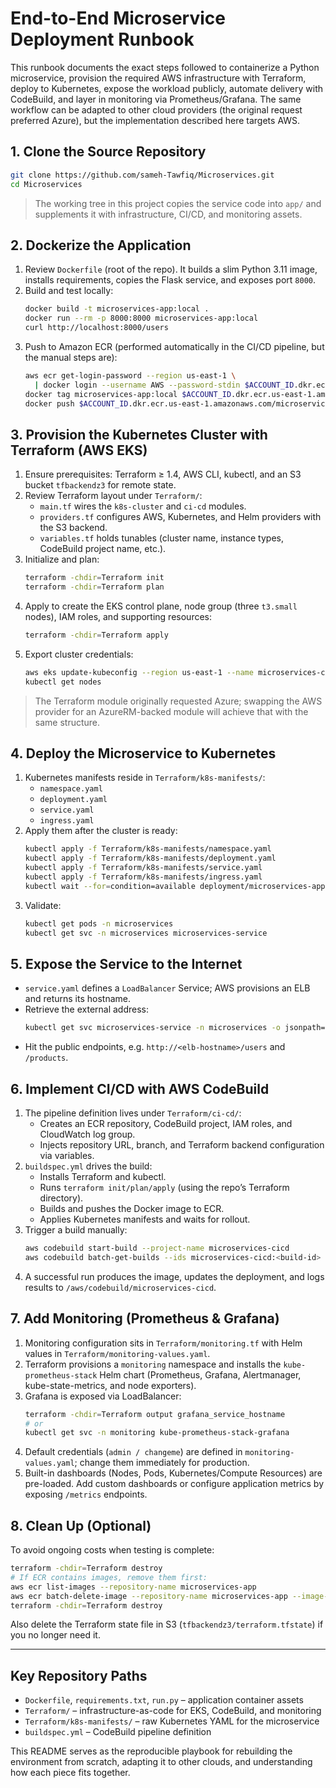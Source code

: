 # End-to-End Microservice Deployment Runbook

This runbook documents the exact steps followed to containerize a Python microservice, provision the required AWS infrastructure with Terraform, deploy to Kubernetes, expose the workload publicly, automate delivery with CodeBuild, and layer in monitoring via Prometheus/Grafana. The same workflow can be adapted to other cloud providers (the original request preferred Azure), but the implementation described here targets AWS.

## 1. Clone the Source Repository

```bash
git clone https://github.com/sameh-Tawfiq/Microservices.git
cd Microservices
```

> The working tree in this project copies the service code into `app/` and supplements it with infrastructure, CI/CD, and monitoring assets.

## 2. Dockerize the Application

1. Review `Dockerfile` (root of the repo). It builds a slim Python 3.11 image, installs requirements, copies the Flask service, and exposes port `8000`.
2. Build and test locally:
   ```bash
   docker build -t microservices-app:local .
   docker run --rm -p 8000:8000 microservices-app:local
   curl http://localhost:8000/users
   ```
3. Push to Amazon ECR (performed automatically in the CI/CD pipeline, but the manual steps are):
   ```bash
   aws ecr get-login-password --region us-east-1 \
     | docker login --username AWS --password-stdin $ACCOUNT_ID.dkr.ecr.us-east-1.amazonaws.com
   docker tag microservices-app:local $ACCOUNT_ID.dkr.ecr.us-east-1.amazonaws.com/microservices-app:latest
   docker push $ACCOUNT_ID.dkr.ecr.us-east-1.amazonaws.com/microservices-app:latest
   ```

## 3. Provision the Kubernetes Cluster with Terraform (AWS EKS)

1. Ensure prerequisites: Terraform ≥ 1.4, AWS CLI, kubectl, and an S3 bucket `tfbackendz3` for remote state.
2. Review Terraform layout under `Terraform/`:
   - `main.tf` wires the `k8s-cluster` and `ci-cd` modules.
   - `providers.tf` configures AWS, Kubernetes, and Helm providers with the S3 backend.
   - `variables.tf` holds tunables (cluster name, instance types, CodeBuild project name, etc.).
3. Initialize and plan:
   ```bash
   terraform -chdir=Terraform init
   terraform -chdir=Terraform plan
   ```
4. Apply to create the EKS control plane, node group (three `t3.small` nodes), IAM roles, and supporting resources:
   ```bash
   terraform -chdir=Terraform apply
   ```
5. Export cluster credentials:
   ```bash
   aws eks update-kubeconfig --region us-east-1 --name microservices-cluster
   kubectl get nodes
   ```

> The Terraform module originally requested Azure; swapping the AWS provider for an AzureRM-backed module will achieve that with the same structure.

## 4. Deploy the Microservice to Kubernetes

1. Kubernetes manifests reside in `Terraform/k8s-manifests/`:
   - `namespace.yaml`
   - `deployment.yaml`
   - `service.yaml`
   - `ingress.yaml`
2. Apply them after the cluster is ready:
   ```bash
   kubectl apply -f Terraform/k8s-manifests/namespace.yaml
   kubectl apply -f Terraform/k8s-manifests/deployment.yaml
   kubectl apply -f Terraform/k8s-manifests/service.yaml
   kubectl apply -f Terraform/k8s-manifests/ingress.yaml
   kubectl wait --for=condition=available deployment/microservices-app -n microservices --timeout=5m
   ```
3. Validate:
   ```bash
   kubectl get pods -n microservices
   kubectl get svc -n microservices microservices-service
   ```

## 5. Expose the Service to the Internet

- `service.yaml` defines a `LoadBalancer` Service; AWS provisions an ELB and returns its hostname.
- Retrieve the external address:
  ```bash
  kubectl get svc microservices-service -n microservices -o jsonpath='{.status.loadBalancer.ingress[0].hostname}'
  ```
- Hit the public endpoints, e.g. `http://<elb-hostname>/users` and `/products`.

## 6. Implement CI/CD with AWS CodeBuild

1. The pipeline definition lives under `Terraform/ci-cd/`:
   - Creates an ECR repository, CodeBuild project, IAM roles, and CloudWatch log group.
   - Injects repository URL, branch, and Terraform backend configuration via variables.
2. `buildspec.yml` drives the build:
   - Installs Terraform and kubectl.
   - Runs `terraform init/plan/apply` (using the repo’s Terraform directory).
   - Builds and pushes the Docker image to ECR.
   - Applies Kubernetes manifests and waits for rollout.
3. Trigger a build manually:
   ```bash
   aws codebuild start-build --project-name microservices-cicd
   aws codebuild batch-get-builds --ids microservices-cicd:<build-id>
   ```
4. A successful run produces the image, updates the deployment, and logs results to `/aws/codebuild/microservices-cicd`.

## 7. Add Monitoring (Prometheus & Grafana)

1. Monitoring configuration sits in `Terraform/monitoring.tf` with Helm values in `Terraform/monitoring-values.yaml`.
2. Terraform provisions a `monitoring` namespace and installs the `kube-prometheus-stack` Helm chart (Prometheus, Grafana, Alertmanager, kube-state-metrics, and node exporters).
3. Grafana is exposed via LoadBalancer:
   ```bash
   terraform -chdir=Terraform output grafana_service_hostname
   # or
   kubectl get svc -n monitoring kube-prometheus-stack-grafana
   ```
4. Default credentials (`admin / changeme`) are defined in `monitoring-values.yaml`; change them immediately for production.
5. Built-in dashboards (Nodes, Pods, Kubernetes/Compute Resources) are pre-loaded. Add custom dashboards or configure application metrics by exposing `/metrics` endpoints.

## 8. Clean Up (Optional)

To avoid ongoing costs when testing is complete:

```bash
terraform -chdir=Terraform destroy
# If ECR contains images, remove them first:
aws ecr list-images --repository-name microservices-app
aws ecr batch-delete-image --repository-name microservices-app --image-ids imageTag=<tag>
terraform -chdir=Terraform destroy
```

Also delete the Terraform state file in S3 (`tfbackendz3/terraform.tfstate`) if you no longer need it.

---

## Key Repository Paths

- `Dockerfile`, `requirements.txt`, `run.py` – application container assets
- `Terraform/` – infrastructure-as-code for EKS, CodeBuild, and monitoring
- `Terraform/k8s-manifests/` – raw Kubernetes YAML for the microservice
- `buildspec.yml` – CodeBuild pipeline definition

This README serves as the reproducible playbook for rebuilding the environment from scratch, adapting it to other clouds, and understanding how each piece fits together.
